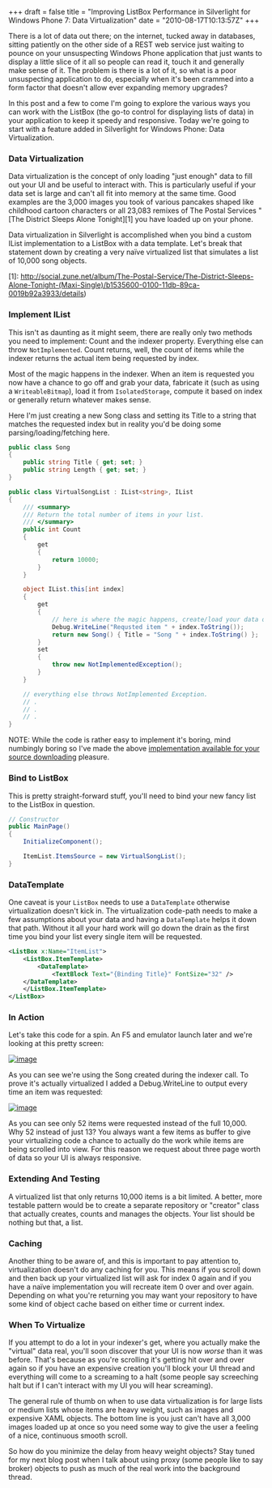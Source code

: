 +++
draft = false
title = "Improving ListBox Performance in Silverlight for Windows Phone 7: Data Virtualization"
date = "2010-08-17T10:13:57Z"
+++

There is a lot of data out there; on the internet, tucked away in databases, sitting patiently on the other side of a REST web service just waiting to pounce on your unsuspecting Windows Phone application that just wants to display a little slice of it all so people can read it, touch it and generally make sense of it. The problem is there is a lot of it, so what is a poor unsuspecting application to do, especially when it's been crammed into a form factor that doesn't allow ever expanding memory upgrades?

In this post and a few to come I'm going to explore the various ways you can work with the ListBox (the go-to control for displaying lists of data) in your application to keep it speedy and responsive. Today we're going to start with a feature added in Silverlight for Windows Phone: Data Virtualization.

### Data Virtualization

Data virtualization is the concept of only loading "just enough" data to fill out your UI and be useful to interact with. This is particularly useful if your data set is large and can't all fit into memory at the same time. Good examples are the 3,000 images you took of various pancakes shaped like childhood cartoon characters or all 23,083 remixes of The Postal Services "[The District Sleeps Alone Tonight][1] you have loaded up on your phone.

Data virtualization in Silverlight is accomplished when you bind a custom IList implementation to a ListBox with a data template. Let's break that statement down by creating a very naïve virtualized list that simulates a list of 10,000 song objects.

  [1]: http://social.zune.net/album/The-Postal-Service/The-District-Sleeps-Alone-Tonight-(Maxi-Single)/b1535600-0100-11db-89ca-0019b92a3933/details)

### Implement IList

This isn't as daunting as it might seem, there are really only two methods you need to implement: Count and the indexer property. Everything else can throw `NotImplemented`. Count returns, well, the count of items while the indexer returns the actual item being requested by index.

Most of the magic happens in the indexer. When an item is requested you now have a chance to go off and grab your data, fabricate it (such as using a `WriteableBitmap`), load it from `IsolatedStorage`, compute it based on index or generally return whatever makes sense.

Here I'm just creating a new Song class and setting its Title to a string that matches the requested index but in reality you'd be doing some parsing/loading/fetching here.

```csharp
public class Song
{
    public string Title { get; set; }
    public string Length { get; set; }
}

public class VirtualSongList : IList<string>, IList
{
    /// <summary>
    /// Return the total number of items in your list.
    /// </summary>
    public int Count
    {
        get
        {
            return 10000;
        }
    }

    object IList.this[int index]
    {
        get
        {
            // here is where the magic happens, create/load your data on the fly.
            Debug.WriteLine("Requsted item " + index.ToString());
            return new Song() { Title = "Song " + index.ToString() };
        }
        set
        {
            throw new NotImplementedException();
        }
    }

    // everything else throws NotImplemented Exception.
    // .
    // .
    // .
}
```

NOTE: While the code is rather easy to implement it's boring, mind numbingly boring so I've made the above [implementation available for your source downloading](http://shawnoster.blog.s3.amazonaws.com/code/VirtualSongList.cs) pleasure.

### Bind to ListBox

This is pretty straight-forward stuff, you'll need to bind your new fancy list to the ListBox in question.

```csharp
// Constructor
public MainPage()
{
    InitializeComponent();

    ItemList.ItemsSource = new VirtualSongList();
}
```

### DataTemplate

One caveat is your `ListBox` needs to use a `DataTemplate` otherwise virtualization doesn't kick in. The virtualization code-path needs to make a few assumptions about your data and having a `DataTemplate` helps it down that path. Without it all your hard work will go down the drain as the first time you bind your list every single item will be requested.

```xml
<ListBox x:Name="ItemList">
    <ListBox.ItemTemplate>
        <DataTemplate>
            <TextBlock Text="{Binding Title}" FontSize="32" />
	</DataTemplate>
    </ListBox.ItemTemplate>
</ListBox>
```

### In Action

Let's take this code for a spin. An F5 and emulator launch later and we're looking at this pretty screen:

[![image](http://shawnoster.blog.s3.amazonaws.com/content/image_thumb_1.png "image")](http://shawnoster.blog.s3.amazonaws.com/content/picture=image_1.png)

As you can see we're using the Song created during the indexer call. To prove it's actually virtualized I added a Debug.WriteLine to output every time an item was requested:

[![image](http://shawnoster.blog.s3.amazonaws.com/content/image_thumb_2.png "image")](http://shawnoster.blog.s3.amazonaws.com/content/image_2.png)

As you can see only 52 items were requested instead of the full 10,000. Why 52 instead of just 13? You always want a few items as buffer to give your virtualizing code a chance to actually do the work while items are being scrolled into view. For this reason we request about three page worth of data so your UI is always responsive.

### Extending And Testing

A virtualized list that only returns 10,000 items is a bit limited. A better, more testable pattern would be to create a separate repository or "creator" class that actually creates, counts and manages the objects. Your list should be nothing but that, a list.

### Caching

Another thing to be aware of, and this is important to pay attention to, virtualization doesn't do any caching for you. This means if you scroll down and then back up your virtualized list will ask for index 0 again and if you have a naïve implementation you will recreate item 0 over and over again. Depending on what you're returning you may want your repository to have some kind of object cache based on either time or current index.

### When To Virtualize

If you attempt to do a lot in your indexer's get, where you actually make the "virtual" data real, you'll soon discover that your UI is now *worse* than it was before. That's because as you're scrolling it's getting hit over and over again so if you have an expensive creation you'll block your UI thread and everything will come to a screaming to a halt (some people say screeching halt but if I can't interact with my UI you will hear screaming).

The general rule of thumb on when to use data virtualization is for large lists or medium lists whose items are heavy weight, such as images and expensive XAML objects. The bottom line is you just can't have all 3,000 images loaded up at once so you need some way to give the user a feeling of a nice, continuous smooth scroll.

So how do you minimize the delay from heavy weight objects? Stay tuned for my next blog post when I talk about using proxy (some people like to say broker) objects to push as much of the real work into the background thread.
